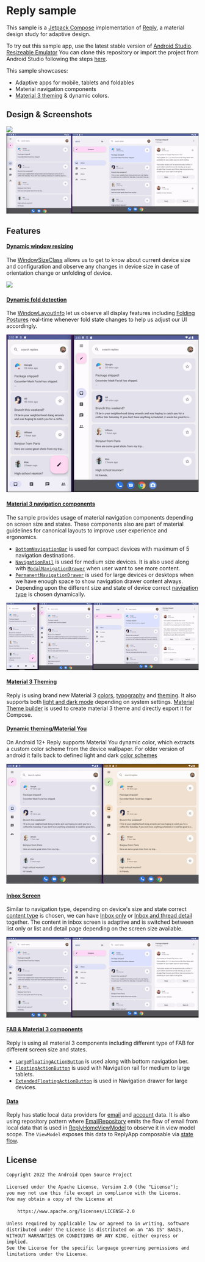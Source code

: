 # Reply sample

This sample is a [Jetpack Compose][compose] implementation of [Reply][reply], a material design study for adaptive design.

To try out this sample app, use the latest stable version
of [Android Studio](https://developer.android.com/studio).
[Resizeable Emulator](https://developer.android.com/about/versions/12/12L/get#resizable-emulator)
You can clone this repository or import the
project from Android Studio following the steps
[here](https://developer.android.com/jetpack/compose/setup#sample).

This sample showcases:

* Adaptive apps for mobile, tablets and foldables 
* Material navigation components
* [Material 3 theming][materialtheming] & dynamic colors.

## Design & Screenshots

<img src="screenshots/reply.gif"/>

<img src="screenshots/medium_and_large_display.png">

## Features

#### [Dynamic window resizing](app/src/main/java/com/cbnu/cats/ui/ReplyApp.kt#74)
The [WindowSizeClass](https://developer.android.com/reference/kotlin/androidx/compose/material3/windowsizeclass/WindowSizeClass) allows us to get to know about current device size and configuration 
and observe any changes in device size in case of orientation change or unfolding of device.

<img src="screenshots/dynamic_size.gif"/>


#### [Dynamic fold detection](app/src/main/java/com/cbnu/cats/ui/MainActivity.kt#56)
The [WindowLayoutInfo](https://developer.android.com/reference/kotlin/androidx/window/layout/WindowLayoutInfo) let us observe all display features including [Folding Postures](app/src/main/java/com/cbnu/cats/ui/utils/WindowStateUtils.kt)
real-time whenever fold state changes to help us adjust our UI accordingly.

<img src="screenshots/fold_unfold.png">


#### [Material 3 navigation components](app/src/main/java/com/cbnu/cats/ui/navigation/ReplyNavigationComponents.kt)
The sample provides usage of  material navigation components depending on screen size and states. These components also are part of material guidelines for canonical layouts to improve user experience and ergonomics.
* [`BottomNavigationBar`](app/src/main/java/com/cbnu/cats/ui/navigation/ReplyNavigationComponents.kt#162) is used for compact devices with maximum of 5 navigation destinations. 
* [`NavigationRail`](app/src/main/java/com/cbnu/cats/ui/navigation/ReplyNavigationComponents.kt#70) is used for medium size devices. It is also used along with [`ModalNavigationDrawer`](app/src/main/java/com/cbnu/cats/ui/ReplyApp.kt#73) when user want to see more content.
* [`PermanentNavigationDrawer`](app/src/main/java/com/cbnu/cats/ui/ReplyApp.kt#153) is used for large devices or desktops when we have enough space to show navigation drawer content always.
* Depending upon the different size and state of device correct [navigation type](app/src/main/java/com/cbnu/cats/ui/ReplyApp.kt#71) is chosen dynamically.


<img src="screenshots/compact_medium_large_displays.png">




#### [Material 3 Theming](app/src/main/java/com/cbnu/cats/ui/theme)
Reply is using brand new Material 3 [colors](app/src/main/java/com/cbnu/cats/ui/theme/Color.kt), [typography](app/src/main/java/com/cbnu/reoly/ui/theme/Type.kt) and [theming](app/src/main/java/com/cbnu/cats/ui/theme/Theme.kt). It also supports both [light and dark mode]((app/src/main/java/com/example/reply/ui/theme/Theme.kt#95)) depending on system settings.
[Material Theme builder](https://material-foundation.github.io/material-theme-builder/#/custom) is used to create material 3 theme and directly export it for Compose.

#### [Dynamic theming/Material You](app/src/main/java/com/cbnu/cats/ui/theme/Theme.kt#100)
On Android 12+ Reply supports Material You dynamic color, which extracts a custom color scheme from the device wallpaper. For older version of android it falls back to defined light and dark [color schemes](app/src/main/java/com/cbnu/cats/ui/theme/Theme.kt#L34)


<img src="screenshots/dynamic_theming.png">




#### [Inbox Screen](app/src/main/java/com/cbnu/cats/ui/ReplyListContent.kt)
Similar to navigation type, depending on device's size and state correct [content type](app/src/main/java/com/cbnu/cats/ui/ReplyApp.kt#72) is chosen, we can have [Inbox only](app/src/main/java/com/cbnu/cats/ui/ReplyListContent.kt#91) or [Inbox and thread detail](app/src/main/java/com/cbnu/cats/ui/ReplyListContent.kt#83) together. The content in inbox screen
is adaptive and is switched between list only or list and detail page depending on the screen size available.


<img src="screenshots/medium_and_large_display.png">




#### [FAB & Material 3 components](app/src/main/java/com/cbnu/cats/ui/ReplyListContent.kt)
Reply is using all material 3 components including different type of FAB for different screen size and states.
* [`LargeFloatingActionButton`](app/src/main/java/com/cbnu/cats/ui/ReplyListContent.kt#100) is used along with bottom navigation ber.
* [`FloatingActionButton`](app/src/main/java/com/cbnu/cats/ui/navigation/ReplyNavigationComponents.kt#87) is used with Navigation rail for medium to large tablets.
* [`ExtendedFloatingActionButton`](app/src/main/java/com/cbnu/cats/ui/navigation/ReplyNavigationComponents.kt#214) is used in Navigation drawer for large devices.

#### [Data](app/src/main/java/com/cbnu/cats/data)
Reply has static local data providers for [email](app/src/main/java/com/cbnu/cats/data/local/LocalEmailsDataProvider.kt) and [account](app/src/main/java/com/cbnu/cats/data/local/LocalAccountsDataProvider.kt) data. It is also using repository pattern where [EmailRepository](app/src/main/java/com/cbnu/cats/data/EmailsRepository.kt) 
emits the flow of email from local data that is used in [ReplyHomeViewModel](app/src/main/java/com/cbnu/cats/ui/ReplyHomeViewModel.kt) to observe 
it in view model scope. The `ViewModel` exposes this data to ReplyApp composable via [state flow](app/src/main/java/com/cbnu/cats/ui/ReplyHomeViewModel.kt#34).

## License
```
Copyright 2022 The Android Open Source Project

Licensed under the Apache License, Version 2.0 (the "License");
you may not use this file except in compliance with the License.
You may obtain a copy of the License at

    https://www.apache.org/licenses/LICENSE-2.0

Unless required by applicable law or agreed to in writing, software
distributed under the License is distributed on an "AS IS" BASIS,
WITHOUT WARRANTIES OR CONDITIONS OF ANY KIND, either express or implied.
See the License for the specific language governing permissions and
limitations under the License.
```

[compose]: https://developer.android.com/jetpack/compose
[reply]: https://m3.material.io/foundations/adaptive-design/overview
[materialtheming]: https://m3.material.io/styles/color/dynamic-color/overview
